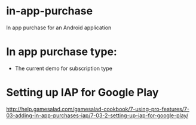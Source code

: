 # in-app-purchase
In app purchase for an Android application

# In app purchase type:
- The current demo for subscription type

# Setting up IAP for Google Play
http://help.gamesalad.com/gamesalad-cookbook/7-using-pro-features/7-03-adding-in-app-purchases-iap/7-03-2-setting-up-iap-for-google-play/
